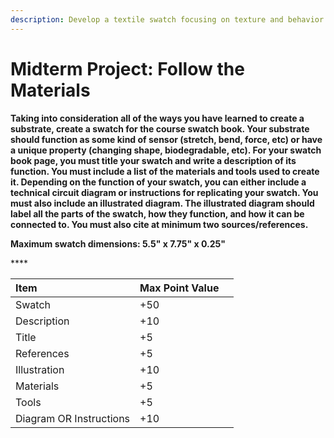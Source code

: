 ```yaml
---
description: Develop a textile swatch focusing on texture and behavior.
---
```


# Midterm Project: Follow the Materials

**Taking into consideration all of the ways you have learned to create a substrate, create a swatch for the course swatch book. Your substrate should function as some kind of sensor \(stretch, bend, force, etc\) or have a unique property \(changing shape, biodegradable, etc\). For your swatch book page, you must title your swatch and write a description of its function. You must include a list of the materials and tools used to create it. Depending on the function of your swatch, you can either include a technical circuit diagram or instructions for replicating your swatch. You must also include an illustrated diagram. The illustrated diagram should label all the parts of the swatch, how they function, and how it can be connected to. You must also cite at minimum two sources/references.** 

**Maximum swatch dimensions: 5.5" x 7.75" x 0.25"**

\*\*\*\*

| **Item** | Max Point Value |  |
| :--- | :--- | :--- |
| Swatch | +50 |  |
| Description | +10 |  |
| Title | +5 |  |
| References | +5 |  |
| Illustration | +10 |  |
| Materials | +5 |  |
| Tools | +5 |  |
| Diagram OR Instructions | +10 |  |

